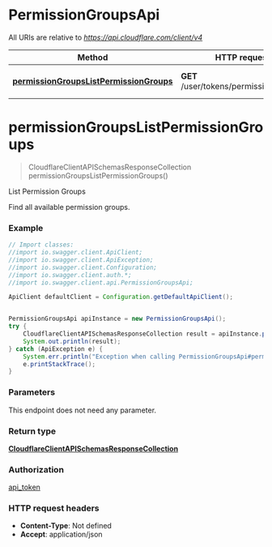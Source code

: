 # PermissionGroupsApi

All URIs are relative to *https://api.cloudflare.com/client/v4*

Method | HTTP request | Description
------------- | ------------- | -------------
[**permissionGroupsListPermissionGroups**](PermissionGroupsApi.md#permissionGroupsListPermissionGroups) | **GET** /user/tokens/permission_groups | List Permission Groups

<a name="permissionGroupsListPermissionGroups"></a>
# **permissionGroupsListPermissionGroups**
> CloudflareClientAPISchemasResponseCollection permissionGroupsListPermissionGroups()

List Permission Groups

Find all available permission groups.

### Example
```java
// Import classes:
//import io.swagger.client.ApiClient;
//import io.swagger.client.ApiException;
//import io.swagger.client.Configuration;
//import io.swagger.client.auth.*;
//import io.swagger.client.api.PermissionGroupsApi;

ApiClient defaultClient = Configuration.getDefaultApiClient();


PermissionGroupsApi apiInstance = new PermissionGroupsApi();
try {
    CloudflareClientAPISchemasResponseCollection result = apiInstance.permissionGroupsListPermissionGroups();
    System.out.println(result);
} catch (ApiException e) {
    System.err.println("Exception when calling PermissionGroupsApi#permissionGroupsListPermissionGroups");
    e.printStackTrace();
}
```

### Parameters
This endpoint does not need any parameter.

### Return type

[**CloudflareClientAPISchemasResponseCollection**](CloudflareClientAPISchemasResponseCollection.md)

### Authorization

[api_token](../README.md#api_token)

### HTTP request headers

 - **Content-Type**: Not defined
 - **Accept**: application/json

